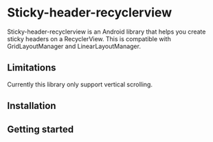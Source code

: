 # Sticky-header-recyclerview

Sticky-header-recyclerview is an Android library that helps you create sticky headers on a RecyclerView. 
This is compatible with GridLayoutManager and LinearLayoutManager.

## Limitations

Currently this library only support vertical scrolling.
 
## Installation


## Getting started


